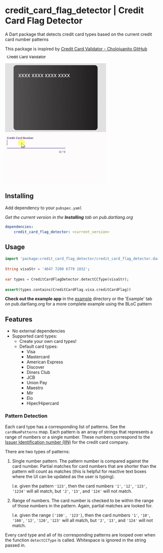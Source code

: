 # credit_card_flag_detector | Credit Card Flag Detector

A Dart package that detects credit card types based on the current credit card number patterns

This package is inspired by [Credit Card Validator - Cholojuanito GitHub](https://github.com/cholojuanito/credit_card_validator)

![Gif of the example app](example/example.gif)

## Installing

Add dependency to your `pubspec.yaml`

*Get the current version in the **Installing** tab on pub.dartlang.org*

```yaml
dependencies:
    credit_card_flag_detector: <current_version>
```

## Usage

```dart
import 'package:credit_card_flag_detector/credit_card_flag_detector.dart';

String visaStr = '4647 7200 6779 1032';

var types = CreditCardFlagDetector.detectCCType(visaStr);

assert(types.contains(CreditCardFlag.visa.creditCardFlag))
```

**Check out the example app** in the [example](example) directory or the 'Example' tab on pub.dartlang.org for a more complete example using the BLoC pattern

## Features

* No external dependencies
* Supported card types:
    * Create your own card types!
    * Default card types:
        * Visa
        * Mastercard
        * American Express
        * Discover
        * Diners Club
        * JCB
        * Union Pay
        * Maestro
        * Mir
        * Elo
        * Hiper/Hipercard

### Pattern Detection

Each card type has a corresponding list of patterns. See the `cardNumPatterns` map.
Each pattern is an array of strings that represents a range of numbers or a single number. These numbers correspond to the [Issuer Identification number (IIN)](https://en.wikipedia.org/wiki/Payment_card_number) for the credit card company.

There are two types of patterns:

1. Single number pattern. The pattern number is compared against the card number. Partial matches for card numbers that are shorter than the pattern will count as matches (this is helpful for reactive text boxes where the UI can be updated as the user is typing).

    I.e. given the pattern `'123'`, then the card numbers `'1'`, `'12'`, `'123'`, `'1234'` will all match, but `'2'`, `'13'`, and `'124'` will not match.

2. Range of numbers. The card number is checked to be within the range of those numbers in the pattern. Again, partial matches are looked for.

    I.e. given the range `['100', '123']`, then the card numbers `'1'`, `'10'`, `'100'`, `'12'`, `'120'`, `'123'` will all match, but `'2'`, `'13'`, and `'124'` will not match.

Every card type and all of its corresponding patterns are looped over when the function `detectCCType` is called. Whitespace is ignored in the string passed in.
